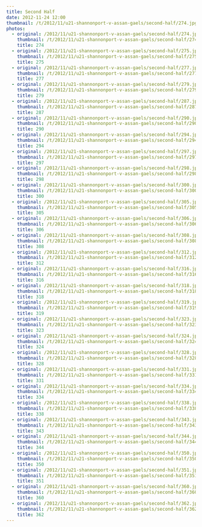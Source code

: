 ```yaml
---
title: Second Half
date: 2012-11-24 12:00
thumbnail: /t/2012/11/u21-shannonport-v-assan-gaels/second-half/274.jpg
photos:
  - original: /2012/11/u21-shannonport-v-assan-gaels/second-half/274.jpg
    thumbnail: /t/2012/11/u21-shannonport-v-assan-gaels/second-half/274.jpg
    title: 274
  - original: /2012/11/u21-shannonport-v-assan-gaels/second-half/275.jpg
    thumbnail: /t/2012/11/u21-shannonport-v-assan-gaels/second-half/275.jpg
    title: 275
  - original: /2012/11/u21-shannonport-v-assan-gaels/second-half/277.jpg
    thumbnail: /t/2012/11/u21-shannonport-v-assan-gaels/second-half/277.jpg
    title: 277
  - original: /2012/11/u21-shannonport-v-assan-gaels/second-half/279.jpg
    thumbnail: /t/2012/11/u21-shannonport-v-assan-gaels/second-half/279.jpg
    title: 279
  - original: /2012/11/u21-shannonport-v-assan-gaels/second-half/287.jpg
    thumbnail: /t/2012/11/u21-shannonport-v-assan-gaels/second-half/287.jpg
    title: 287
  - original: /2012/11/u21-shannonport-v-assan-gaels/second-half/290.jpg
    thumbnail: /t/2012/11/u21-shannonport-v-assan-gaels/second-half/290.jpg
    title: 290
  - original: /2012/11/u21-shannonport-v-assan-gaels/second-half/294.jpg
    thumbnail: /t/2012/11/u21-shannonport-v-assan-gaels/second-half/294.jpg
    title: 294
  - original: /2012/11/u21-shannonport-v-assan-gaels/second-half/297.jpg
    thumbnail: /t/2012/11/u21-shannonport-v-assan-gaels/second-half/297.jpg
    title: 297
  - original: /2012/11/u21-shannonport-v-assan-gaels/second-half/298.jpg
    thumbnail: /t/2012/11/u21-shannonport-v-assan-gaels/second-half/298.jpg
    title: 298
  - original: /2012/11/u21-shannonport-v-assan-gaels/second-half/300.jpg
    thumbnail: /t/2012/11/u21-shannonport-v-assan-gaels/second-half/300.jpg
    title: 300
  - original: /2012/11/u21-shannonport-v-assan-gaels/second-half/305.jpg
    thumbnail: /t/2012/11/u21-shannonport-v-assan-gaels/second-half/305.jpg
    title: 305
  - original: /2012/11/u21-shannonport-v-assan-gaels/second-half/306.jpg
    thumbnail: /t/2012/11/u21-shannonport-v-assan-gaels/second-half/306.jpg
    title: 306
  - original: /2012/11/u21-shannonport-v-assan-gaels/second-half/308.jpg
    thumbnail: /t/2012/11/u21-shannonport-v-assan-gaels/second-half/308.jpg
    title: 308
  - original: /2012/11/u21-shannonport-v-assan-gaels/second-half/312.jpg
    thumbnail: /t/2012/11/u21-shannonport-v-assan-gaels/second-half/312.jpg
    title: 312
  - original: /2012/11/u21-shannonport-v-assan-gaels/second-half/316.jpg
    thumbnail: /t/2012/11/u21-shannonport-v-assan-gaels/second-half/316.jpg
    title: 316
  - original: /2012/11/u21-shannonport-v-assan-gaels/second-half/318.jpg
    thumbnail: /t/2012/11/u21-shannonport-v-assan-gaels/second-half/318.jpg
    title: 318
  - original: /2012/11/u21-shannonport-v-assan-gaels/second-half/319.jpg
    thumbnail: /t/2012/11/u21-shannonport-v-assan-gaels/second-half/319.jpg
    title: 319
  - original: /2012/11/u21-shannonport-v-assan-gaels/second-half/323.jpg
    thumbnail: /t/2012/11/u21-shannonport-v-assan-gaels/second-half/323.jpg
    title: 323
  - original: /2012/11/u21-shannonport-v-assan-gaels/second-half/324.jpg
    thumbnail: /t/2012/11/u21-shannonport-v-assan-gaels/second-half/324.jpg
    title: 324
  - original: /2012/11/u21-shannonport-v-assan-gaels/second-half/328.jpg
    thumbnail: /t/2012/11/u21-shannonport-v-assan-gaels/second-half/328.jpg
    title: 328
  - original: /2012/11/u21-shannonport-v-assan-gaels/second-half/331.jpg
    thumbnail: /t/2012/11/u21-shannonport-v-assan-gaels/second-half/331.jpg
    title: 331
  - original: /2012/11/u21-shannonport-v-assan-gaels/second-half/334.jpg
    thumbnail: /t/2012/11/u21-shannonport-v-assan-gaels/second-half/334.jpg
    title: 334
  - original: /2012/11/u21-shannonport-v-assan-gaels/second-half/338.jpg
    thumbnail: /t/2012/11/u21-shannonport-v-assan-gaels/second-half/338.jpg
    title: 338
  - original: /2012/11/u21-shannonport-v-assan-gaels/second-half/343.jpg
    thumbnail: /t/2012/11/u21-shannonport-v-assan-gaels/second-half/343.jpg
    title: 343
  - original: /2012/11/u21-shannonport-v-assan-gaels/second-half/344.jpg
    thumbnail: /t/2012/11/u21-shannonport-v-assan-gaels/second-half/344.jpg
    title: 344
  - original: /2012/11/u21-shannonport-v-assan-gaels/second-half/350.jpg
    thumbnail: /t/2012/11/u21-shannonport-v-assan-gaels/second-half/350.jpg
    title: 350
  - original: /2012/11/u21-shannonport-v-assan-gaels/second-half/351.jpg
    thumbnail: /t/2012/11/u21-shannonport-v-assan-gaels/second-half/351.jpg
    title: 351
  - original: /2012/11/u21-shannonport-v-assan-gaels/second-half/360.jpg
    thumbnail: /t/2012/11/u21-shannonport-v-assan-gaels/second-half/360.jpg
    title: 360
  - original: /2012/11/u21-shannonport-v-assan-gaels/second-half/362.jpg
    thumbnail: /t/2012/11/u21-shannonport-v-assan-gaels/second-half/362.jpg
    title: 362
---
```

